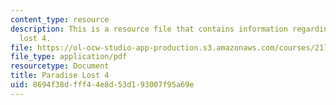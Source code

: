 ```yaml
---
content_type: resource
description: This is a resource file that contains information regarding paradise
  lost 4.
file: https://ol-ocw-studio-app-production.s3.amazonaws.com/courses/21l-705-major-authors-rewriting-genesis-paradise-lost-and-twentieth-century-fantasy-spring-2009/8694f38dfff44e8d53d193007f95a69e_MIT21L_705S09_early_1674.pdf
file_type: application/pdf
resourcetype: Document
title: Paradise Lost 4
uid: 8694f38d-fff4-4e8d-53d1-93007f95a69e
---
```

